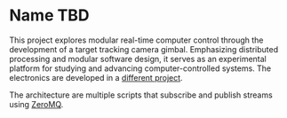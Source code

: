 # Name TBD
This project explores modular real-time computer control through the development of a target tracking camera gimbal. Emphasizing distributed processing and modular software design, it serves as an experimental platform for studying and advancing computer-controlled systems.
The electronics are developed in a [different project](http://github.com/leoole100/servo).

The architecture are multiple scripts that subscribe and publish streams using [ZeroMQ](http://zeromq.org/).